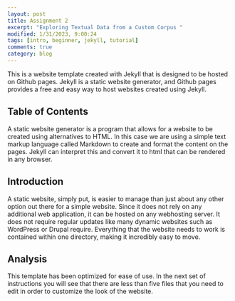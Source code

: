 ```yaml
---
layout: post
title: Assignment 2
excerpt: "Exploring Textual Data from a Custom Corpus "
modified: 1/31/2023, 9:00:24
tags: [intro, beginner, jekyll, tutorial]
comments: true
category: blog
---
```



This is a website template created with Jekyll that is designed to be hosted on Github pages. Jekyll is a static website generator, and Github pages provides a free and easy way to host websites created using Jekyll.

## Table of Contents
A static website generator is a program that allows for a website to be created using alternatives to HTML. In this case we are using a simple text markup language called Markdown to create and format the content on the pages. Jekyll can interpret this and convert it to html that can be rendered in any browser.

## Introduction
A static website, simply put, is easier to manage than just about any other option out there for a simple website. Since it does not rely on any additional web application, it can be hosted on any webhosting server. It does not require regular updates like many dynamic websites such as WordPress or Drupal require. Everything that the website needs to work is contained within one directory, making it incredibly easy to move.

## Analysis
This template has been optimized for ease of use. In the next set of instructions you will see that there are less than five files that you need to edit in order to customize the look of the website.
